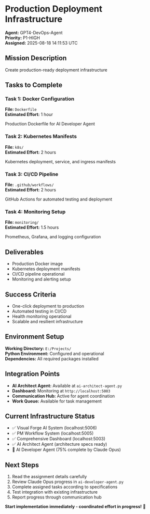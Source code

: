 # Production Deployment Infrastructure

**Agent:** GPT4-DevOps-Agent  
**Priority:** P1-HIGH  
**Assigned:** 2025-08-18 14:11:53 UTC

## Mission Description

Create production-ready deployment infrastructure

## Tasks to Complete

### Task 1: Docker Configuration

**File:** `Dockerfile`  
**Estimated Effort:** 1 hour

Production Dockerfile for AI Developer Agent


### Task 2: Kubernetes Manifests

**File:** `k8s/`  
**Estimated Effort:** 2 hours

Kubernetes deployment, service, and ingress manifests


### Task 3: CI/CD Pipeline

**File:** `.github/workflows/`  
**Estimated Effort:** 2 hours

GitHub Actions for automated testing and deployment


### Task 4: Monitoring Setup

**File:** `monitoring/`  
**Estimated Effort:** 1.5 hours

Prometheus, Grafana, and logging configuration



## Deliverables

- Production Docker image
- Kubernetes deployment manifests
- CI/CD pipeline operational
- Monitoring and alerting setup

## Success Criteria

- One-click deployment to production
- Automated testing in CI/CD
- Health monitoring operational
- Scalable and resilient infrastructure

## Environment Setup

**Working Directory:** `E:/Projects/`  
**Python Environment:** Configured and operational  
**Dependencies:** All required packages installed  

## Integration Points

- **AI Architect Agent:** Available at `ai-architect-agent.py`
- **Dashboard:** Monitoring at `http://localhost:5003`
- **Communication Hub:** Active for agent coordination
- **Work Queue:** Available for task management

## Current Infrastructure Status

- ✅ Visual Forge AI System (localhost:5006)
- ✅ PM Workflow System (localhost:5005)
- ✅ Comprehensive Dashboard (localhost:5003)
- ✅ AI Architect Agent (architecture specs ready)
- 🔄 AI Developer Agent (75% complete by Claude Opus)

## Next Steps

1. Read the assignment details carefully
2. Review Claude Opus progress in `ai-developer-agent.py`
3. Complete assigned tasks according to specifications
4. Test integration with existing infrastructure
5. Report progress through communication hub

**Start implementation immediately - coordinated effort in progress!** 🚀
